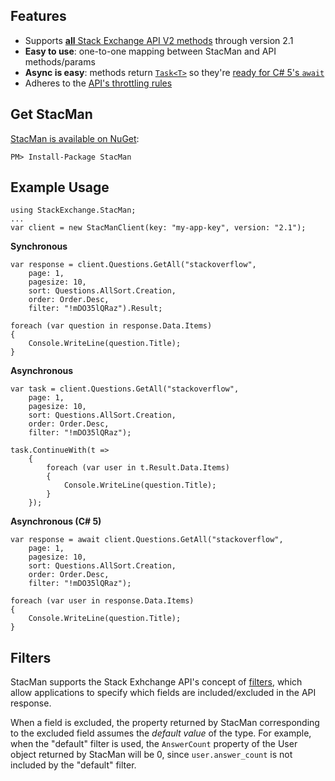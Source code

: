 ## Features

* Supports [**all** Stack Exchange API V2 methods](http://api.stackexchange.com/docs) through version 2.1
* **Easy to use**: one-to-one mapping between StacMan and API methods/params
* **Async is easy**: methods return [`Task<T>`](http://msdn.microsoft.com/en-us/library/dd321424.aspx) so they're [ready for C# 5's `await`](http://msdn.microsoft.com/en-us/vstudio/hh533273)
* Adheres to the [API's throttling rules](http://api.stackexchange.com/docs/throttle)

## Get StacMan

[StacMan is available on NuGet](https://nuget.org/packages/StacMan):

    PM> Install-Package StacMan

## Example Usage

    using StackExchange.StacMan;
    ...
    var client = new StacManClient(key: "my-app-key", version: "2.1");

**Synchronous**

    var response = client.Questions.GetAll("stackoverflow",
        page: 1,
        pagesize: 10,
        sort: Questions.AllSort.Creation,
        order: Order.Desc,
        filter: "!mDO35lQRaz").Result;

    foreach (var question in response.Data.Items)
    {
        Console.WriteLine(question.Title);
    }

**Asynchronous**

    var task = client.Questions.GetAll("stackoverflow",
        page: 1,
        pagesize: 10,
        sort: Questions.AllSort.Creation,
        order: Order.Desc,
        filter: "!mDO35lQRaz");

    task.ContinueWith(t =>
        {
            foreach (var user in t.Result.Data.Items)
            {
                Console.WriteLine(question.Title);
            }
        });

**Asynchronous (C# 5)**

    var response = await client.Questions.GetAll("stackoverflow",
        page: 1,
        pagesize: 10,
        sort: Questions.AllSort.Creation,
        order: Order.Desc,
        filter: "!mDO35lQRaz");

    foreach (var user in response.Data.Items)
    {
        Console.WriteLine(question.Title);
    }

## Filters

StacMan supports the Stack Exhchange API's concept of [filters](http://api.stackexchange.com/docs/filters), which allow applications to specify which fields are included/excluded in the API response.

When a field is excluded, the property returned by StacMan corresponding to the excluded field assumes the *default value* of the type. For example, when the "default" filter is used, the `AnswerCount` property of the User object returned by StacMan will be 0, since `user.answer_count` is not included by the "default" filter.